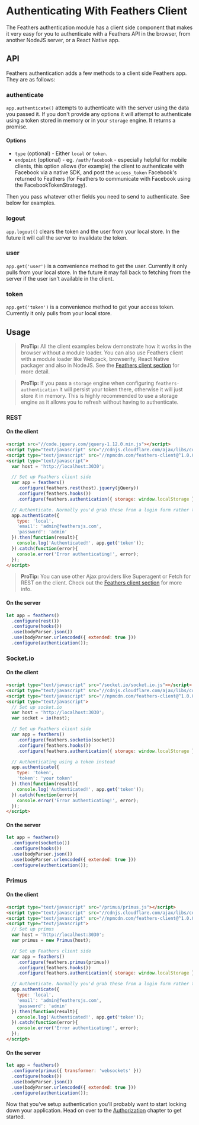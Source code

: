 # Authenticating With Feathers Client

The Feathers authentication module has a client side component that makes it very easy for you to authenticate with a Feathers API in the browser, from another NodeJS server, or a React Native app.

## API

Feathers authentication adds a few methods to a client side Feathers app. They are as follows:

### authenticate

`app.authenticate()` attempts to authenticate with the server using the data you passed it. If you don't provide any options it will attempt to authenticate using a token stored in memory or in your `storage` engine. It returns a promise.

#### Options

- `type` (optional) - Either `local` or `token`.
- `endpoint` (optional) - eg. `/auth/facebook` - especially helpful for mobile clients, this option allows (for example) the client to authenticate with Facebook via a native SDK, and post the `access_token` Facebook's returned to Feathers (for Feathers to communicate with Facebook using the FacebookTokenStrategy).

Then you pass whatever other fields you need to send to authenticate. See below for examples.

### logout

`app.logout()` clears the token and the user from your local store. In the future it will call the server to invalidate the token.

### user

`app.get('user')` is a convenience method to get the user. Currently it only pulls from your local store. In the future it may fall back to fetching from the server if the user isn't available in the client.

### token

`app.get('token')` is a convenience method to get your access token. Currently it only pulls from your local store.

## Usage

> **ProTip:** All the client examples below demonstrate how it works in the browser without a module loader. You can also use Feathers client with a module loader like Webpack, browserify, React Native packager and also in NodeJS. See the [Feathers client section](../clients/readme.md) for more detail.

<!-- -->

> **ProTip:** If you pass a `storage` engine when configuring `feathers-authentication` it will persist your token there, otherwise it will just store it in memory. This is highly recommended to use a storage engine as it allows you to refresh without having to authenticate.


### REST

#### On the client

```html
<script src="//code.jquery.com/jquery-1.12.0.min.js"></script>
<script type="text/javascript" src="//cdnjs.cloudflare.com/ajax/libs/core-js/2.1.4/core.min.js"></script>
<script type="text/javascript" src="//npmcdn.com/feathers-client@^1.0.0/dist/feathers.js"></script>
<script type="text/javascript">
  var host = 'http://localhost:3030';

  // Set up Feathers client side
  var app = feathers()
    .configure(feathers.rest(host).jquery(jQuery))
    .configure(feathers.hooks())
    .configure(feathers.authentication({ storage: window.localStorage }));

  // Authenticate. Normally you'd grab these from a login form rather than hard coding them
  app.authenticate({
    type: 'local',
    'email': 'admin@feathersjs.com',
    'password': 'admin'
  }).then(function(result){
    console.log('Authenticated!', app.get('token'));
  }).catch(function(error){
    console.error('Error authenticating!', error);
  });
</script>
```

> **ProTip:** You can use other Ajax providers like Superagent or Fetch for REST on the client. Check out the [Feathers client section](../clients/feathers.md) for more info.

#### On the server

```js
let app = feathers()
  .configure(rest())
  .configure(hooks())
  .use(bodyParser.json())
  .use(bodyParser.urlencoded({ extended: true }))
  .configure(authentication());
```

### Socket.io

#### On the client

```html
<script type="text/javascript" src="/socket.io/socket.io.js"></script>
<script type="text/javascript" src="//cdnjs.cloudflare.com/ajax/libs/core-js/2.1.4/core.min.js"></script>
<script type="text/javascript" src="//npmcdn.com/feathers-client@^1.0.0/dist/feathers.js"></script>
<script type="text/javascript">
  // Set up socket.io
  var host = 'http://localhost:3030';
  var socket = io(host);

  // Set up Feathers client side
  var app = feathers()
    .configure(feathers.socketio(socket))
    .configure(feathers.hooks())
    .configure(feathers.authentication({ storage: window.localStorage }));

  // Authenticating using a token instead
  app.authenticate({
    type: 'token',
    'token': 'your token'
  }).then(function(result){
    console.log('Authenticated!', app.get('token'));
  }).catch(function(error){
    console.error('Error authenticating!', error);
  });
</script>
```

#### On the server

```js
let app = feathers()
  .configure(socketio())
  .configure(hooks())
  .use(bodyParser.json())
  .use(bodyParser.urlencoded({ extended: true }))
  .configure(authentication());
```

### Primus

#### On the client

```html
<script type="text/javascript" src="/primus/primus.js"></script>
<script type="text/javascript" src="//cdnjs.cloudflare.com/ajax/libs/core-js/2.1.4/core.min.js"></script>
<script type="text/javascript" src="//npmcdn.com/feathers-client@^1.0.0/dist/feathers.js"></script>
<script type="text/javascript">
  // Set up primus
  var host = 'http://localhost:3030';
  var primus = new Primus(host);

  // Set up Feathers client side
  var app = feathers()
    .configure(feathers.primus(primus))
    .configure(feathers.hooks())
    .configure(feathers.authentication({ storage: window.localStorage }));

  // Authenticate. Normally you'd grab these from a login form rather than hard-coding them
  app.authenticate({
    type: 'local',
    'email': 'admin@feathersjs.com',
    'password': 'admin'
  }).then(function(result){
    console.log('Authenticated!', app.get('token'));
  }).catch(function(error){
    console.error('Error authenticating!', error);
  });
</script>
```

#### On the server

```js
let app = feathers()
  .configure(primus({ transformer: 'websockets' }))
  .configure(hooks())
  .use(bodyParser.json())
  .use(bodyParser.urlencoded({ extended: true }))
  .configure(authentication());
```

Now that you've setup authentication you'll probably want to start locking down your application. Head on over to the [Authorization](../authorization/readme.md) chapter to get started.
